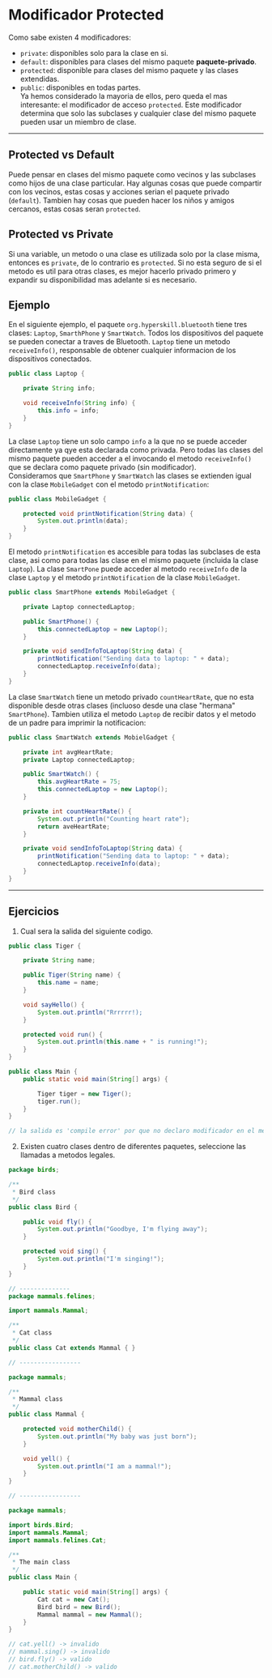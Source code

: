 # Modificador Protected
Como sabe existen 4 modificadores:
- `private`: disponibles solo para la clase en si.
- `default`: disponibles para clases del mismo paquete **paquete-privado**.
- `protected`: disponible para clases del mismo paquete y las clases extendidas.
- `public`: disponibles en todas partes.  
Ya hemos considerado la mayoria de ellos, pero queda el mas interesante: el modificador de acceso `protected`. Este modificador determina que solo las subclases y cualquier clase del mismo paquete pueden usar un miembro de clase.
---
## Protected vs Default
Puede pensar en clases del mismo paquete como vecinos y las subclases como hijos de una clase particular. Hay algunas cosas que puede compartir con los vecinos, estas cosas y acciones serian el paquete privado (`default`). Tambien hay cosas que pueden hacer los niños y amigos cercanos, estas cosas seran `protected`.
## Protected vs Private
Si una variable, un metodo o una clase es utilizada solo por la clase misma, entonces es `private`, de lo contrario es `protected`. Si no esta seguro de si el metodo es util para otras clases, es mejor hacerlo privado primero y expandir su disponibilidad mas adelante si es necesario.
## Ejemplo
En el siguiente ejemplo, el paquete `org.hyperskill.bluetooth` tiene tres clases: `Laptop`, `SmarthPhone` y `SmartWatch`. Todos los dispositivos del paquete se pueden conectar a traves de Bluetooth. `Laptop` tiene un metodo `receiveInfo()`, responsable de obtener cualquier informacion de los dispositivos conectados.
~~~java
public class Laptop {

    private String info;

    void receiveInfo(String info) {
        this.info = info;
    }
}
~~~
La clase `Laptop` tiene un solo campo `info` a la que no se puede acceder directamente ya qye esta declarada como privada. Pero todas las clases del mismo paquete pueden acceder a el invocando el metodo `receiveInfo()` que se declara como paquete privado (sin modificador).  
Consideramos que `SmartPhone` y `SmartWatch` las clases se extienden igual con la clase `MobileGadget` con el metodo `printNotification`:
~~~java
public class MobileGadget {

    protected void printNotification(String data) {
        System.out.println(data);
    }
}
~~~
El metodo `printNotification` es accesible para todas las subclases de esta clase, asi como para todas las clase en el mismo paquete (incluida la clase `Laptop`). La clase `SmartPone` puede acceder al metodo `receiveInfo` de la clase `Laptop` y el metodo `printNotification` de la clase `MobileGadget`.
~~~java
public class SmartPhone extends MobileGadget {

    private Laptop connectedLaptop;

    public SmartPhone() {
        this.connectedLaptop = new Laptop();
    }

    private void sendInfoToLaptop(String data) {
        printNotification("Sending data to laptop: " + data);
        connectedLaptop.receiveInfo(data);
    }
}
~~~
La clase `SmartWatch` tiene un metodo privado `countHeartRate`, que no esta disponible desde otras clases (incluoso desde una clase "hermana" `SmartPhone`). Tambien utiliza el metodo `Laptop` de recibir datos y el metodo de un padre para imprimir la notificacion:
~~~java
public class SmartWatch extends MobielGadget {

    private int avgHeartRate;
    private Laptop connectedLaptop;

    public SmartWatch() {
        this.avgHeartRate = 75;
        this.connectedLaptop = new Laptop();
    }

    private int countHeartRate() {
        System.out.println("Counting heart rate");
        return aveHeartRate;
    }

    private void sendInfoToLaptop(String data) {
        printNotification("Sending data to laptop: " + data);
        connectedLaptop.receiveInfo(data);
    }
}
~~~
---
## Ejercicios
1. Cual sera la salida del siguiente codigo.
~~~java
public class Tiger {

    private String name;

    public Tiger(String name) {
        this.name = name;
    }

    void sayHello() {
        System.out.println("Rrrrrr!);
    }

    protected void run() {
        System.out.println(this.name + " is running!");
    }
}

public class Main {
    public static void main(String[] args) {

        Tiger tiger = new Tiger();
        tiger.run();   
    }
}

// la salida es 'compile error' por que no declaro modificador en el metodo sayHello()
~~~
2. Existen cuatro clases dentro de diferentes paquetes, seleccione las llamadas a metodos legales.
~~~java
package birds;

/**
 * Bird class
 */
public class Bird {

    public void fly() {
        System.out.println("Goodbye, I'm flying away");
    }

    protected void sing() {
        System.out.println("I'm singing!");
    }
}

// --------------
package mammals.felines;

import mammals.Mammal;

/**
 * Cat class
 */
public class Cat extends Mammal { }

// -----------------

package mammals;

/**
 * Mammal class
 */
public class Mammal {

    protected void motherChild() {
        System.out.println("My baby was just born");
    }

    void yell() {
        System.out.println("I am a mammal!");
    }
}

// -----------------

package mammals;

import birds.Bird;
import mammals.Mammal;
import mammals.felines.Cat;

/**
 * The main class
 */
public class Main {

    public static void main(String[] args) {
        Cat cat = new Cat();
        Bird bird = new Bird();
        Mammal mammal = new Mammal();
    }
}

// cat.yell() -> invalido
// mammal.sing() -> invalido
// bird.fly() -> valido
// cat.motherChild() -> valido
~~~
